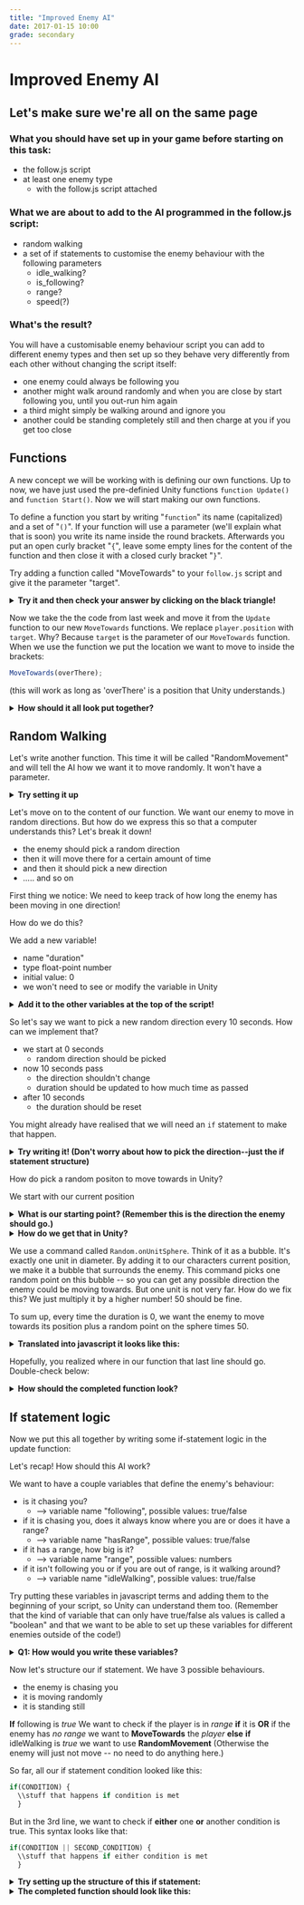 ```yaml
---
title: "Improved Enemy AI"
date: 2017-01-15 10:00
grade: secondary
---
```


# Improved Enemy AI

## Let's make sure we're all on the same page

### What you should have set up in your game before starting on this task:
- the follow.js script
- at least one enemy type
  - with the follow.js script attached
  
### What we are about to add to the AI programmed in the follow.js script:
- random walking
- a set of if statements to customise the enemy behaviour with the following parameters
  - idle_walking?
  - is_following?
  - range?
  - speed(?)
  
### What's the result?
You will have a customisable enemy behaviour script you can add to different enemy types and then set up so they behave very differently from each other without changing the script itself:

- one enemy could always be following you
- another might walk around randomly and when you are close by start following you, until you out-run him again
- a third might simply be walking around and ignore you
- another could be standing completely still and then charge at you if you get too close

## Functions
A new concept we will be working with is defining our own functions. Up to now, we have just used the pre-definied Unity functions `function Update()` and `function Start()`.
Now we will start making our own functions.

To define a function you start by writing "`function`" its name (capitalized) and a set of "`()`". If your function will use a parameter (we'll explain what that is soon) you write its name inside the round brackets. Afterwards you put an open curly bracket "`{`", leave some empty lines for the content of the function and then close it with a closed curly bracket "`}`".

Try adding a function called "MoveTowards" to your `follow.js` script and give it the parameter "target".

<details>
<summary><b>Try it and then check your answer by clicking on the black triangle!</b> </summary>
  <pre><code>
      function MoveTowards(target) {
      
      }
  </code></pre>
</details>
      


Now we take the the code from last week and move it from the `Update` function to our new `MoveTowards` functions. We replace `player.position` with `target`. 
Why? Because `target` is the parameter of our `MoveTowards` function. When we use the function we put the location we want to move to inside the brackets:

```javascript
MoveTowards(overThere);
```
(this will work as long as 'overThere' is a position that Unity understands.)

<details>
<summary><b>How should it all look put together? </b></summary>
 <pre><code style="javascript">
function MoveToward (target) {
  var animationName : String = "Death";
  if( !GetComponent(Animator).GetCurrentAnimatorStateInfo(0).IsName(animationName)) {
    nav.SetDestination (target);
  }
}
</code></pre>
</details>


## Random Walking
Let's write another function. This time it will be called "RandomMovement" and will tell the AI how we want it to move randomly. It won't have a parameter.

<details>
<summary><b>Try setting it up</b></summary>
 <pre><code style="javascript">
  function RandomMovement () {
  
  }
</code></pre>
</details>


Let's move on to the content of our function. We want our enemy to move in random directions. But how do we express this so that a computer understands this? Let's break it down!
- the enemy should pick a random direction
- then it will move there for a certain amount of time
- and then it should pick a new direction 
- ..... and so on

First thing we notice: We need to keep track of how long the enemy has been moving in one direction!

How do we do this?

We add a new variable!
- name "duration"
- type float-point number
- initial value: 0
- we won't need to see or modify the variable in Unity

<details>
<summary><b>Add it to the other variables at the top of the script!</b> </summary>
 <pre><code>
  private var duration : float = 0; 
</code></pre>
</details>

So let's say we want to pick a new random direction every 10 seconds. How can we implement that?

- we start at 0 seconds
  - random direction should be picked
- now 10 seconds pass 
  - the direction shouldn't change
  - duration should be updated to how much time as passed
- after 10 seconds
  - the duration should be reset
  
  
You might already have realised that we will need an `if` statement to make that happen.

<details>
  <summary><b>Try writing it! (Don't worry about how to pick the direction--just the if statement structure)</b> </summary>
 <pre><code>
  if (duration == 0) {  
    // here we will put the code to pick a random direction (THIS IS JUST A COMMENT)
    duration = Time.deltaTime;
  } else if (duration > 10) {
    duration = 0;
  } else {
    duration = duration + Time.deltaTime;
  }
}
</code></pre>
</details>


How do pick a random positon to move towards in Unity? 

We start with our current position

<details>
<summary><b>What is our starting point? (Remember this is the direction the enemy should go.)</b></summary>
  the enemy's current position!
</details>

<details>
<summary><b>How do we get that in Unity?</b></summary>
  <code>this.gameObject.transform.position</code>
</details>


We use a command called `Random.onUnitSphere`. Think of it as a bubble. It's exactly one unit in diameter. By adding it to our characters current position, we make it a bubble that surrounds the enemy.
This command picks one random point on this bubble -- so you can get any possible direction the enemy could be moving towards. 
But one unit is not very far. How do we fix this? We just multiply it by a higher number! 50 should be fine. 

To sum up, every time the duration is 0, we want the enemy to move towards its position plus a random point on the sphere times 50.

<details>
<summary><b>Translated into javascript it looks like this: </b></summary>
 <pre><code>
    MoveToward(this.gameObject.transform.position + Random.onUnitSphere * 50);
</code></pre>
</details>

Hopefully, you realized where in our function that last line should go. Double-check below:

<details>
<summary><b>How should the completed function look? </b></summary>
 <pre><code>
  function RandomMovement ()
{
  if (duration == 0) {
    MoveToward(this.gameObject.transform.position + Random.onUnitSphere * 50);
    duration = Time.deltaTime;
  } else if (duration > 10) {
    duration = 0;
  } else {
    duration = duration + Time.deltaTime;
  }
}
</code></pre>
</details>

## If statement logic

Now we put this all together by writing some if-statement logic in the update function:


Let's recap! How should this AI work?

We want to have a couple variables that define the enemy's behaviour:

- is it chasing you?
  - --> variable name "following", possible values: true/false
- if it is chasing you, does it always know where you are or does it have a range?
  - --> variable name "hasRange", possible values: true/false
- if it has a range, how big is it?
  - --> variable name "range", possible values: numbers
- if it isn't following you or if you are out of range, is it walking around?
  - --> variable name "idleWalking", possible values: true/false
  
  
Try putting these variables in javascript terms and adding them to the beginning of your script, so Unity can understand them too. 
(Remember that the kind of variable that can only have true/false als values is called a "boolean" and that we want to be able to set up these variables for different enemies outside of the code!)

<details> 
<summary><b>Q1: How would you write these variables? </b></summary>
<pre><code>
public var following : boolean;
public var hasRange : boolean;
public var range : int;
public var idleWalking : boolean;
</code></pre>
</details>


Now let's structure our if statement. We have 3 possible behaviours.

- the enemy is chasing you
- it is moving randomly
- it is standing still

**If** following is *true*
  We want to check if the player is in *range*
  **if** it is **OR** if the enemy has *no range*
    we want to **MoveTowards** the *player*
  **else** **if** idleWalking is *true*
    we want to use **RandomMovement**
(Otherwise the enemy will just not move -- no need to do anything here.)


So far, all our if statement condition looked like this:

```javascript
if(CONDITION) {
  \\stuff that happens if condition is met
  }
```
But in the 3rd line, we want to check if **either** one **or** another condition is true. This syntax looks like that:

```javascript
if(CONDITION || SECOND_CONDITION) {
  \\stuff that happens if either condition is met
  }
```

<details>
<summary><b>Try setting up the structure of this if statement:</b></summary>
<pre><code>
  if (following == true) {
    \\check if player is in range
    if (distance.mangnitude &lt; range || hasRange == false) {
      \\enemy follows the player
    }
  } else if (idleWalking == true) {
    \\enemy moves randomly
  }
}</code></pre>
</details>

<details>
<summary><b>The completed function should look like this:</b></summary>
<pre><code>function Update ()
{
  if (following == true) {
    distance = player.position - this.gameObject.transform.position;
    if (distance.magnitude &lt; range || hasRange == false) {
      FollowPlayer();
    }
  } else if (idleWalking == true) {
    RandomMovement();
  }
}</code></pre>
</details>

